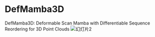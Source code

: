 # DefMamba3D
DefMamba3D: Deformable Scan Mamba with Differentiable Sequence Reordering for 3D Point Clouds
![幻灯片2](https://github.com/user-attachments/assets/bfe64052-142f-4b45-bf65-08012eab0485)
